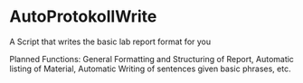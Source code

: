 # AutoProtokollWrite
A Script that writes the basic lab report format for you

Planned Functions:
General Formatting and Structuring of Report, 
Automatic listing of Material, 
Automatic Writing of sentences given basic phrases, 
etc.